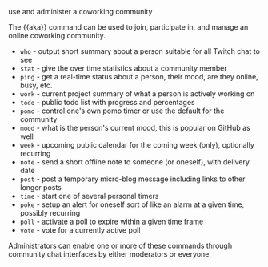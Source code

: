 use and administer a coworking community

The {{aka}} command can be used to join, participate in, and manage an online coworking community.

* `who`  - output short summary about a person suitable for all Twitch chat to see
* `stat` - give the over time statistics about a community member
* `ping` - get a real-time status about a person, their mood, are they online, busy, etc.
* `work` - current project summary of what a person is actively working on
* `todo` - public todo list with progress and percentages
* `pomo` - control one's own pomo timer or use the default for the community
* `mood` - what is the person's current mood, this is popular on GitHub as well
* `week` - upcoming public calendar for the coming week (only), optionally recurring
* `note` - send a short offline note to someone (or oneself), with delivery date
* `post` - post a temporary micro-blog message including links to other longer posts
* `time` - start one of several personal timers
* `poke` - setup an alert for oneself sort of like an alarm at a given time, possibly recurring
* `poll` - activate a poll to expire within a given time frame
* `vote` - vote for a currently active poll

Administrators can enable one or more of these commands through community chat interfaces by either moderators or everyone.
